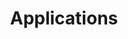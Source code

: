 ---
layout: default
title: Applications
anchor: applications

sections:
  -
    title: MySQL
    description: Setting up MySQL with persistent storage.
    module: applications/mysql
  -
    title: PostgreSQL
    description: Setting up PostgreSQL with persistent storage.
    module: applications/postgres
  -
    title: Microsoft SQL Server
    description: Setting up Microsoft SQL with persistent storage.
    module: applications/mssql
  -
    title: Redis
    description: Setting up Redis with persistent storage.
    module: applications/redis
  -
    title: WordPress
    description: Setting up a WordPress cluster with persistent storage.
    module: applications/wordpress    
---